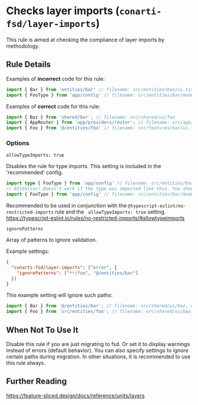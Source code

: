 # Checks layer imports (`conarti-fsd/layer-imports`)

This rule is aimed at checking the compliance of layer imports by methodology.

## Rule Details

Examples of **incorrect** code for this rule:

```js
import { Bar } from 'entities/bar' // filename: src/entities/baz/ui.tsx 
import { FooType } from 'app/config' // filename: src/entities/bar/model.tsx 
```

Examples of **correct** code for this rule:

```js
import { Baz } from 'shared/bar'; // filename: src/shared/ui/foo
import { AppRouter } from 'app/providers/router'; // filename: src/app/App.tsx
import { Foo } from '@/entities/foo' // filename: src/features/bar/ui.tsx 
```

### Options

`allowTypeImports: true`

Disables the rule for type imports. This setting is included in the 'recommended' config.

```typescript
import type { FooType } from 'app/config' // filename: src/entities/bar/model.tsx
// Attention! Doesn't work if the type was imported like this. You should always use 'type' prefix
import { FooType } from 'app/config' // filename: src/entities/bar/model.tsx - still ERROR
```

Recommended to be used in conjunction with the `@typescript-eslint/no-restricted-imports` rule 
and the ` allowTypeImports: true` setting.
https://typescript-eslint.io/rules/no-restricted-imports/#allowtypeimports

`ignorePatterns`

Array of patterns to ignore validation.

Example settings:

```json
{
  "conarti-fsd/layer-imports": ["error", {
    "ignorePatterns": ["**/foo", "@/entities/bar"]
  }]
}
```

This example setting will ignore such paths:
```typescript
import { Bar } from '@/entities/bar'; // filename: src/shared/ui/baz, no error
import { Foo } from 'src/entities/foo'; // filename: src/shared/ui/baz, no error
```

## When Not To Use It

Disable this rule if you are just migrating to fsd. Or set it to display warnings instead of errors (default behavior).
You can also specify settings to ignore certain paths during migration.
In other situations, it is recommended to use this rule always.

## Further Reading

https://feature-sliced.design/docs/reference/units/layers
